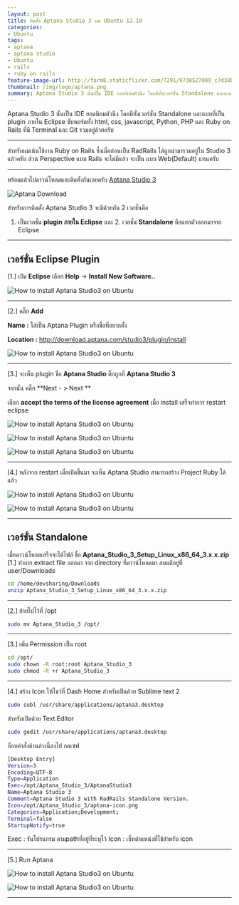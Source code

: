 ```yaml
---
layout: post
title: ติดตั้ง Aptana Studio 3 บน Ubuntu 12.10
categories:
- Ubuntu
tags:
- aptana
- aptana studio
- Ubuntu
- rails
- ruby on rails
feature-image-url: http://farm8.staticflickr.com/7291/9738527009_c7d38bb5c0_b.jpg
thumbnail: /img/logo/aptana.png
summary: Aptana Studio 3 นั้นเป็น IDE ยอดนิยมตัวนึง โดยมีทั้งเวอร์ชั่น Standalone และแบบที่เป็น plugin ภายใน Eclipse ซับพอร์ตทั้ง html, css, javascript, Python, PHP และ Ruby on Rails ที่มี Terminal และ Git รวมอยู่ด้วยครับ
---
```


Aptana Studio 3 นั้นเป็น IDE ยอดนิยมตัวนึง โดยมีทั้งเวอร์ชั่น Standalone และแบบที่เป็น plugin ภายใน Eclipse ซับพอร์ตทั้ง html, css, javascript, Python, PHP และ Ruby on Rails ที่มี Terminal และ Git รวมอยู่ด้วยครับ

***

สำหรับผมเน้นใช้งาน Ruby on Rails ซื่งเมื่อก่อนเป็น RadRails ได้ถูกนำมารวมอยู่ใน Studio 3 แล้วครับ  ส่วน Perspective แบบ Rails จะไม่มีแล้ว จะเป็น แบบ Web(Default) แทนครับ

***

พร้อมแล้วไปดาวน์โหลดและติดตั้งกันเลยครับ <a href="http://www.aptana.com/products/studio3" target="_blank">Aptana Studio 3
</a>

![Aptana Download](http://farm8.staticflickr.com/7291/9738527009_c7d38bb5c0_z.jpg)

สำหรับการติดตั้ง Aptana Studio 3 จะมีด้วยกัน 2 เวอชั่นคือ 
1. เป็นเวอชั่น **plugin ภายใน Eclipse** และ 2. เวอชั่น **Standalone** คือแยกตัวออกมาจาก Eclipse

***

## เวอร์ชั่น Eclipse Plugin

[1.] เปิด **Eclipse**  เลือก **Help** -> **Install New Software..**

![How to install Aptana Studio3 on Ubuntu](http://farm8.staticflickr.com/7336/9738527527_3ae4688a39_o.png)

***

[2.] คลิ๊ก **Add**

**Name :** ใส่เป็น Aptana Plugin หรือชื่อที่อยากตั้ง

**Location :** http://download.aptana.com/studio3/plugin/install

![How to install Aptana Studio3 on Ubuntu](http://farm8.staticflickr.com/7395/9738526411_b1c308701f_z.jpg)

***

[3.] จะเห็น plugin ชื่อ **Aptana Studio** ติ๊กถูกที่ **Aptana Studio 3** 

จากนั้น คลิ๊ก **Next - > Next **

เลือก **accept the terms of the license agreement** เมื่อ install เสร็จทำการ restart eclipse 

![How to install Aptana Studio3 on Ubuntu](http://farm8.staticflickr.com/7317/9738526609_61363490ab_z.jpg)

![How to install Aptana Studio3 on Ubuntu](http://farm8.staticflickr.com/7340/9738527701_264869436a_z.jpg)

![How to install Aptana Studio3 on Ubuntu](http://farm8.staticflickr.com/7425/9740736392_ea179577af_z.jpg)

***

[4.] หลังจาก restart เมื่อเปิดขึ้นมา จะเห็น Aptana Studio สามารถสร้าง Project Ruby ได้แล้ว

![How to install Aptana Studio3 on Ubuntu](http://farm8.staticflickr.com/7371/9738527377_d597d736bf_z.jpg)

![How to install Aptana Studio3 on Ubuntu](http://farm8.staticflickr.com/7427/9740734900_64e9b1d23a_z.jpg)

***

## เวอร์ชั่น Standalone

เมื่อดาวน์โหลดเสร็จจะได้ไฟล์ ชื่อ **Aptana_Studio_3_Setup_Linux_x86_64_3.x.x.zip**
[1.] ทำการ extract file ออกมา จาก directory ที่ดาวน์โหลดมา สมมติอยู่ที่ user/Downloads

```bash
cd /home/devsharing/Downloads
unzip Aptana_Studio_3_Setup_Linux_x86_64_3.x.x.zip
```

***

[2.] ย้ายไปไว้ที่ /opt

```bash
sudo mv Aptana_Studio_3 /opt/
```

***

[3.] เพิ่ม Permission เป็น root

```bash
cd /opt/
sudo chown -R root:root Aptana_Studio_3
sudo chmod -R +r Aptana_Studio_3
```

***

[4.] สร้าง Icon ให้โชว์ที่ Dash Home
สำหรับเปิดด้วย Sublime text 2

```bash
sudo subl /usr/share/applications/aptana3.desktop
```

สำหรับเปิดด้วย Text Editor

```bash
sudo gedit /usr/share/applications/aptana3.desktop
```

ก็อบคำสั่งด้านล่างนี้ลงไป กดเซฟ
```bash
[Desktop Entry]
Version=3
Encoding=UTF-8
Type=Application
Exec=/opt/Aptana_Studio_3/AptanaStudio3
Name=Aptana Studio 3
Comment=Aptana Studio 3 with RadRails Standalone Version.
Icon=/opt/Aptana_Studio_3/aptana-icon.png
Categories=Application;Development;
Terminal=false
StartupNotify=true
```

Exec : รันโปรแกรม ตามpathที่อยู่ที่ระบุไว้ 
Icon : เซ็ทตำแหน่งที่ใช้สำหรับ icon

***

[5.] Run Aptana 

![How to install Aptana Studio3 on Ubuntu](http://farm8.staticflickr.com/7352/9740735426_83c89f6520_o.png)

![How to install Aptana Studio3 on Ubuntu](http://farm8.staticflickr.com/7429/9738527261_6733feb026_z.jpg)

***
